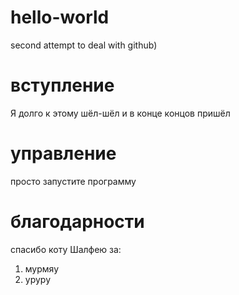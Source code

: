 # hello-world
second attempt to deal with github)


# вступление
Я долго к этому шёл-шёл и в конце концов пришёл

# управление
просто запустите программу

# благодарности
спасибо коту Шалфею за: 
1. мурмяу
2. уруру
